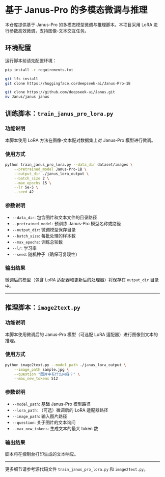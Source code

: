 # 基于 Janus-Pro 的多模态微调与推理

本仓库提供基于 Janus-Pro 的多模态模型微调与推理脚本。本项目采用 LoRA 进行参数高效微调，支持图像-文本交互任务。

## 环境配置

运行脚本前请先配置环境：

```bash
pip install -r requirements.txt

git lfs install
git clone https://huggingface.co/deepseek-ai/Janus-Pro-1B

git clone https://github.com/deepseek-ai/Janus.git
mv Janus/janus janus
```

## 训练脚本：`train_janus_pro_lora.py`

### 功能说明
本脚本使用 LoRA 方法在图像-文本配对数据集上对 Janus-Pro 模型进行微调。

### 使用方式

```bash
python train_janus_pro_lora.py --data_dir dataset/images \
    --pretrained_model Janus-Pro-1B \
    --output_dir ./janus_lora_output \
    --batch_size 2 \
    --max_epochs 15 \
    --lr 5e-5 \
    --seed 42
```

### 参数说明
- `--data_dir`: 包含图片和文本文件的目录路径
- `--pretrained_model`: 预训练 Janus-Pro 模型名称或路径
- `--output_dir`: 微调模型保存目录
- `--batch_size`: 每批处理的样本数
- `--max_epochs`: 训练总轮数
- `--lr`: 学习率
- `--seed`: 随机种子（确保可复现性）

### 输出结果
微调后的模型（包含 LoRA 适配器和更新后的处理器）将保存在 `output_dir` 目录中。

---

## 推理脚本：`image2text.py`

### 功能说明
本脚本使用微调后的 Janus-Pro 模型（可选配 LoRA 适配器）进行图像到文本的推理。

### 使用方式

```bash
python image2text.py --model_path ./janus_lora_output \
    --image_path sample.jpg \
    --question "图片中有什么内容？" \
    --max_new_tokens 512
```

### 参数说明
- `--model_path`: 基础 Janus-Pro 模型路径
- `--lora_path`: （可选）微调后的 LoRA 适配器路径
- `--image_path`: 输入图片路径
- `--question`: 关于图片的文本询问
- `--max_new_tokens`: 生成文本的最大 token 数

### 输出结果
脚本将在控制台打印生成的文本响应。

---

更多细节请参考源代码文件 `train_janus_pro_lora.py` 和 `image2text.py`。